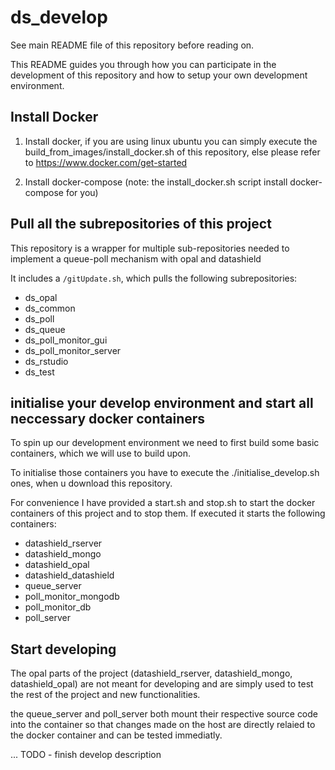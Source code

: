 # ds_develop

See main README file of this repository before reading on.

This README guides you through how you can participate in the development of this repository and how to setup your own development environment.

## Install Docker

1. Install docker, if you are using linux ubuntu you can simply execute the build_from_images/install_docker.sh of this repository, else 
   please refer to https://www.docker.com/get-started 

2. Install docker-compose (note: the install_docker.sh script install docker-compose for you)


## Pull all the subrepositories of this project

This repository is a wrapper for multiple sub-repositories needed to implement a queue-poll mechanism with opal and datashield

It includes a `/gitUpdate.sh`, which pulls the following subrepositories:

- ds_opal
- ds_common
- ds_poll
- ds_queue
- ds_poll_monitor_gui
- ds_poll_monitor_server
- ds_rstudio
- ds_test

## initialise your develop environment and start all neccessary docker containers

To spin up our development environment we need to first build some basic containers, which we will use to build upon.

To initialise those containers you have to execute the ./initialise_develop.sh ones, when u download this repository.

For convenience I have provided a start.sh and stop.sh to start the docker containers of this project and to stop them.
If executed it starts the following containers:

- datashield_rserver   
- datashield_mongo
- datashield_opal
- datashield_datashield
- queue_server
- poll_monitor_mongodb
- poll_monitor_db
- poll_server 


## Start developing

The opal parts of the project (datashield_rserver, datashield_mongo, datashield_opal) are not meant for developing and are simply used to test the rest of the project and new functionalities.

the queue_server and poll_server both mount their respective source code into the container so that changes made on the host are directly relaied to the docker container and can be tested immediatly.

... TODO - finish develop description

